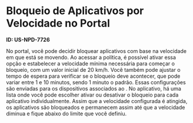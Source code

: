 # Bloqueio de Aplicativos por Velocidade no Portal

**ID: US-NPD-7726**

No portal, você pode decidir bloquear aplicativos com base na velocidade em que está se movendo. Ao acessar a política, é possível ativar essa opção e estabelecer a velocidade mínima necessária para começar o bloqueio, com um valor inicial de 20 km/h. Você também pode ajustar o tempo de espera para verificar se o bloqueio deve acontecer, que pode variar entre 1 e 10 minutos, sendo 1 minuto o padrão. Essas configurações são enviadas para os dispositivos associados ao <NomeProduto>. No aplicativo, há uma lista onde você pode escolher ativar ou desativar o bloqueio para cada aplicativo individualmente. Assim que a velocidade configurada é atingida, os aplicativos são bloqueados e permanecem assim até que a velocidade diminua e fique abaixo do limite que você definiu.